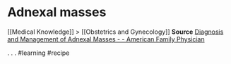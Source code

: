 # Adnexal masses
[[Medical Knowledge]] > [[Obstetrics and Gynecology]]
**Source**  [Diagnosis and Management of Adnexal Masses - - American Family Physician](https://www.aafp.org/afp/2016/0415/p676.html#afp20160415p676-t3)

.
.
.
#learning
#recipe
